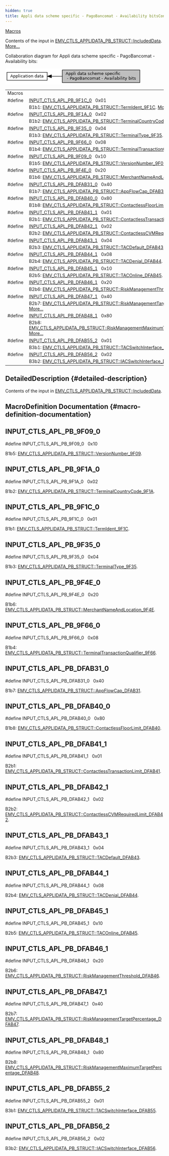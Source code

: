 ```yaml
---
hidden: true
title: Appli data scheme specific - PagoBancomat - Availability bitsConfiguration » Application data
---
```


[Macros](#define-members)

Contents of the input in <a href="group___d_e_f___c_o_n_f___a_p_p_l_i.md#a8197abdca76270355aa725ad5dd52326">EMV_CTLS_APPLIDATA_PB_STRUCT::IncludedData</a>. [More\...](#details)

Collaboration diagram for Appli data scheme specific - PagoBancomat - Availability bits:

![](group___d_e_f___i_n_p_u_t___a_p_p_l_i___p_b.png)

|  |  |
|----|----|
| Macros |  |
| #define  | [INPUT_CTLS_APL_PB_9F1C_0](#ga7da8cf9c3ed68c0cce7aef96584eaf09)   0x01 |
|   | B1b1: <a href="group___d_e_f___c_o_n_f___a_p_p_l_i.md#ae32a650d025e785fd81accc4c7f6dd4d">EMV_CTLS_APPLIDATA_PB_STRUCT::TermIdent_9F1C</a>. [More\...](#ga7da8cf9c3ed68c0cce7aef96584eaf09)<br/> |
| #define  | [INPUT_CTLS_APL_PB_9F1A_0](#ga6aacadc86eccc798dd2305030507b64c)   0x02 |
|   | B1b2: <a href="group___d_e_f___c_o_n_f___a_p_p_l_i.md#a6d350b969875642fb796e422c8604c8f">EMV_CTLS_APPLIDATA_PB_STRUCT::TerminalCountryCode_9F1A</a>. [More\...](#ga6aacadc86eccc798dd2305030507b64c)<br/> |
| #define  | [INPUT_CTLS_APL_PB_9F35_0](#ga003964729ecf1da716dfc53aeea11af5)   0x04 |
|   | B1b3: <a href="group___d_e_f___c_o_n_f___a_p_p_l_i.md#a97776f987c035d49a92c1e01a4694811">EMV_CTLS_APPLIDATA_PB_STRUCT::TerminalType_9F35</a>. [More\...](#ga003964729ecf1da716dfc53aeea11af5)<br/> |
| #define  | [INPUT_CTLS_APL_PB_9F66_0](#ga033c7ef4c7817dcf4937f67eb88d17dd)   0x08 |
|   | B1b4: <a href="group___d_e_f___c_o_n_f___a_p_p_l_i.md#a81ada881cb9cb5271821724dbc124fe0">EMV_CTLS_APPLIDATA_PB_STRUCT::TerminalTransactionQualifier_9F66</a>. [More\...](#ga033c7ef4c7817dcf4937f67eb88d17dd)<br/> |
| #define  | [INPUT_CTLS_APL_PB_9F09_0](#gae3b13a7cb8706fbf3b1083d553e1ec35)   0x10 |
|   | B1b5: <a href="group___d_e_f___c_o_n_f___a_p_p_l_i.md#a585cc4800408a4cb205c05232d623d3d">EMV_CTLS_APPLIDATA_PB_STRUCT::VersionNumber_9F09</a>. [More\...](#gae3b13a7cb8706fbf3b1083d553e1ec35)<br/> |
| #define  | [INPUT_CTLS_APL_PB_9F4E_0](#gae2bca5c459a4e9ea50600fe50b90eda2)   0x20 |
|   | B1b6: <a href="group___d_e_f___c_o_n_f___a_p_p_l_i.md#acb923ec08caea6869e68eb5019ae108b">EMV_CTLS_APPLIDATA_PB_STRUCT::MerchantNameAndLocation_9F4E</a>. [More\...](#gae2bca5c459a4e9ea50600fe50b90eda2)<br/> |
| #define  | [INPUT_CTLS_APL_PB_DFAB31_0](#ga170ccd15f613897fb9bac35f1df98112)   0x40 |
|   | B1b7: <a href="group___d_e_f___c_o_n_f___a_p_p_l_i.md#a2ecdf1dde8e274003bee99e35551f0e8">EMV_CTLS_APPLIDATA_PB_STRUCT::AppFlowCap_DFAB31</a>. [More\...](#ga170ccd15f613897fb9bac35f1df98112)<br/> |
| #define  | [INPUT_CTLS_APL_PB_DFAB40_0](#ga2c37d77ef7a15df1520c089cf7d32b85)   0x80 |
|   | B1b8: <a href="group___d_e_f___c_o_n_f___a_p_p_l_i.md#afc0645a233390f03e59a2c7d82d7a666">EMV_CTLS_APPLIDATA_PB_STRUCT::ContactlessFloorLimit_DFAB40</a>. [More\...](#ga2c37d77ef7a15df1520c089cf7d32b85)<br/> |
| #define  | [INPUT_CTLS_APL_PB_DFAB41_1](#gadc155277ee356f6bccbd9dfdfac91b56)   0x01 |
|   | B2b1: <a href="group___d_e_f___c_o_n_f___a_p_p_l_i.md#a7fd9415fef3456b4a178de80f27f9575">EMV_CTLS_APPLIDATA_PB_STRUCT::ContactlessTransactionLimit_DFAB41</a>. [More\...](#gadc155277ee356f6bccbd9dfdfac91b56)<br/> |
| #define  | [INPUT_CTLS_APL_PB_DFAB42_1](#gae6f77758e07763f2b405fb4c76291354)   0x02 |
|   | B2b2: <a href="group___d_e_f___c_o_n_f___a_p_p_l_i.md#ad1166499037fd57eb9e4ad82963b4554">EMV_CTLS_APPLIDATA_PB_STRUCT::ContactlessCVMRequiredLimit_DFAB42</a>. [More\...](#gae6f77758e07763f2b405fb4c76291354)<br/> |
| #define  | [INPUT_CTLS_APL_PB_DFAB43_1](#ga20cc1e3eb75878d833068d2ce33c64eb)   0x04 |
|   | B2b3: <a href="group___d_e_f___c_o_n_f___a_p_p_l_i.md#aa582a19da2fe2cdd6e2389fd67ef8f37">EMV_CTLS_APPLIDATA_PB_STRUCT::TACDefault_DFAB43</a>. [More\...](#ga20cc1e3eb75878d833068d2ce33c64eb)<br/> |
| #define  | [INPUT_CTLS_APL_PB_DFAB44_1](#gaf3075488ae35265e98ae4b0182ec0ec3)   0x08 |
|   | B2b4: <a href="group___d_e_f___c_o_n_f___a_p_p_l_i.md#a1cbf9e6410bde87648d601020e16fe06">EMV_CTLS_APPLIDATA_PB_STRUCT::TACDenial_DFAB44</a>. [More\...](#gaf3075488ae35265e98ae4b0182ec0ec3)<br/> |
| #define  | [INPUT_CTLS_APL_PB_DFAB45_1](#gaf25f95c2c32c42dcb3cc61a90f2ec7eb)   0x10 |
|   | B2b5: <a href="group___d_e_f___c_o_n_f___a_p_p_l_i.md#a1e02f4e9910807d2a7b3de3ac673fb9e">EMV_CTLS_APPLIDATA_PB_STRUCT::TACOnline_DFAB45</a>. [More\...](#gaf25f95c2c32c42dcb3cc61a90f2ec7eb)<br/> |
| #define  | [INPUT_CTLS_APL_PB_DFAB46_1](#ga666d6b8cbf1f84b19f86999796845ba2)   0x20 |
|   | B2b6: <a href="group___d_e_f___c_o_n_f___a_p_p_l_i.md#a096278403e842d9b135643dcc67e834c">EMV_CTLS_APPLIDATA_PB_STRUCT::RiskManagementThreshold_DFAB46</a>. [More\...](#ga666d6b8cbf1f84b19f86999796845ba2)<br/> |
| #define  | [INPUT_CTLS_APL_PB_DFAB47_1](#ga11b6234cb41785c31b364c90e3966e0e)   0x40 |
|   | B2b7: <a href="group___d_e_f___c_o_n_f___a_p_p_l_i.md#aac09806019918cd2daedef5834c88740">EMV_CTLS_APPLIDATA_PB_STRUCT::RiskManagementTargetPercentage_DFAB47</a>. [More\...](#ga11b6234cb41785c31b364c90e3966e0e)<br/> |
| #define  | [INPUT_CTLS_APL_PB_DFAB48_1](#gad25c60ca9bf8639683ac8fdb824df651)   0x80 |
|   | B2b8: <a href="group___d_e_f___c_o_n_f___a_p_p_l_i.md#a6ec4f8eae672a49ef9f5538dc86e3075">EMV_CTLS_APPLIDATA_PB_STRUCT::RiskManagementMaximumTargetPercentage_DFAB48</a>. [More\...](#gad25c60ca9bf8639683ac8fdb824df651)<br/> |
| #define  | [INPUT_CTLS_APL_PB_DFAB55_2](#ga63fa2686a84d66f047383e1ada866859)   0x01 |
|   | B3b1: <a href="group___d_e_f___c_o_n_f___a_p_p_l_i.md#af783aad0b195ebfa3f9037645fd0073f">EMV_CTLS_APPLIDATA_PB_STRUCT::TACSwitchInterface_DFAB55</a>. [More\...](#ga63fa2686a84d66f047383e1ada866859)<br/> |
| #define  | [INPUT_CTLS_APL_PB_DFAB56_2](#ga607e81a151f1a404b20d1ea7a6e2446a)   0x02 |
|   | B3b2: <a href="group___d_e_f___c_o_n_f___a_p_p_l_i.md#a32fb661b0211fab5de9b9bdbeef56157">EMV_CTLS_APPLIDATA_PB_STRUCT::IACSwitchInterface_DFAB56</a>. [More\...](#ga607e81a151f1a404b20d1ea7a6e2446a)<br/> |

## DetailedDescription {#detailed-description}

Contents of the input in <a href="group___d_e_f___c_o_n_f___a_p_p_l_i.md#a8197abdca76270355aa725ad5dd52326">EMV_CTLS_APPLIDATA_PB_STRUCT::IncludedData</a>.

## MacroDefinition Documentation {#macro-definition-documentation}

## INPUT_CTLS_APL_PB_9F09_0 <a href="#gae3b13a7cb8706fbf3b1083d553e1ec35" id="gae3b13a7cb8706fbf3b1083d553e1ec35"></a>

<p>#define INPUT_CTLS_APL_PB_9F09_0   0x10</p>

B1b5: <a href="group___d_e_f___c_o_n_f___a_p_p_l_i.md#a585cc4800408a4cb205c05232d623d3d">EMV_CTLS_APPLIDATA_PB_STRUCT::VersionNumber_9F09</a>.

## INPUT_CTLS_APL_PB_9F1A_0 <a href="#ga6aacadc86eccc798dd2305030507b64c" id="ga6aacadc86eccc798dd2305030507b64c"></a>

<p>#define INPUT_CTLS_APL_PB_9F1A_0   0x02</p>

B1b2: <a href="group___d_e_f___c_o_n_f___a_p_p_l_i.md#a6d350b969875642fb796e422c8604c8f">EMV_CTLS_APPLIDATA_PB_STRUCT::TerminalCountryCode_9F1A</a>.

## INPUT_CTLS_APL_PB_9F1C_0 <a href="#ga7da8cf9c3ed68c0cce7aef96584eaf09" id="ga7da8cf9c3ed68c0cce7aef96584eaf09"></a>

<p>#define INPUT_CTLS_APL_PB_9F1C_0   0x01</p>

B1b1: <a href="group___d_e_f___c_o_n_f___a_p_p_l_i.md#ae32a650d025e785fd81accc4c7f6dd4d">EMV_CTLS_APPLIDATA_PB_STRUCT::TermIdent_9F1C</a>.

## INPUT_CTLS_APL_PB_9F35_0 <a href="#ga003964729ecf1da716dfc53aeea11af5" id="ga003964729ecf1da716dfc53aeea11af5"></a>

<p>#define INPUT_CTLS_APL_PB_9F35_0   0x04</p>

B1b3: <a href="group___d_e_f___c_o_n_f___a_p_p_l_i.md#a97776f987c035d49a92c1e01a4694811">EMV_CTLS_APPLIDATA_PB_STRUCT::TerminalType_9F35</a>.

## INPUT_CTLS_APL_PB_9F4E_0 <a href="#gae2bca5c459a4e9ea50600fe50b90eda2" id="gae2bca5c459a4e9ea50600fe50b90eda2"></a>

<p>#define INPUT_CTLS_APL_PB_9F4E_0   0x20</p>

B1b6: <a href="group___d_e_f___c_o_n_f___a_p_p_l_i.md#acb923ec08caea6869e68eb5019ae108b">EMV_CTLS_APPLIDATA_PB_STRUCT::MerchantNameAndLocation_9F4E</a>.

## INPUT_CTLS_APL_PB_9F66_0 <a href="#ga033c7ef4c7817dcf4937f67eb88d17dd" id="ga033c7ef4c7817dcf4937f67eb88d17dd"></a>

<p>#define INPUT_CTLS_APL_PB_9F66_0   0x08</p>

B1b4: <a href="group___d_e_f___c_o_n_f___a_p_p_l_i.md#a81ada881cb9cb5271821724dbc124fe0">EMV_CTLS_APPLIDATA_PB_STRUCT::TerminalTransactionQualifier_9F66</a>.

## INPUT_CTLS_APL_PB_DFAB31_0 <a href="#ga170ccd15f613897fb9bac35f1df98112" id="ga170ccd15f613897fb9bac35f1df98112"></a>

<p>#define INPUT_CTLS_APL_PB_DFAB31_0   0x40</p>

B1b7: <a href="group___d_e_f___c_o_n_f___a_p_p_l_i.md#a2ecdf1dde8e274003bee99e35551f0e8">EMV_CTLS_APPLIDATA_PB_STRUCT::AppFlowCap_DFAB31</a>.

## INPUT_CTLS_APL_PB_DFAB40_0 <a href="#ga2c37d77ef7a15df1520c089cf7d32b85" id="ga2c37d77ef7a15df1520c089cf7d32b85"></a>

<p>#define INPUT_CTLS_APL_PB_DFAB40_0   0x80</p>

B1b8: <a href="group___d_e_f___c_o_n_f___a_p_p_l_i.md#afc0645a233390f03e59a2c7d82d7a666">EMV_CTLS_APPLIDATA_PB_STRUCT::ContactlessFloorLimit_DFAB40</a>.

## INPUT_CTLS_APL_PB_DFAB41_1 <a href="#gadc155277ee356f6bccbd9dfdfac91b56" id="gadc155277ee356f6bccbd9dfdfac91b56"></a>

<p>#define INPUT_CTLS_APL_PB_DFAB41_1   0x01</p>

B2b1: <a href="group___d_e_f___c_o_n_f___a_p_p_l_i.md#a7fd9415fef3456b4a178de80f27f9575">EMV_CTLS_APPLIDATA_PB_STRUCT::ContactlessTransactionLimit_DFAB41</a>.

## INPUT_CTLS_APL_PB_DFAB42_1 <a href="#gae6f77758e07763f2b405fb4c76291354" id="gae6f77758e07763f2b405fb4c76291354"></a>

<p>#define INPUT_CTLS_APL_PB_DFAB42_1   0x02</p>

B2b2: <a href="group___d_e_f___c_o_n_f___a_p_p_l_i.md#ad1166499037fd57eb9e4ad82963b4554">EMV_CTLS_APPLIDATA_PB_STRUCT::ContactlessCVMRequiredLimit_DFAB42</a>.

## INPUT_CTLS_APL_PB_DFAB43_1 <a href="#ga20cc1e3eb75878d833068d2ce33c64eb" id="ga20cc1e3eb75878d833068d2ce33c64eb"></a>

<p>#define INPUT_CTLS_APL_PB_DFAB43_1   0x04</p>

B2b3: <a href="group___d_e_f___c_o_n_f___a_p_p_l_i.md#aa582a19da2fe2cdd6e2389fd67ef8f37">EMV_CTLS_APPLIDATA_PB_STRUCT::TACDefault_DFAB43</a>.

## INPUT_CTLS_APL_PB_DFAB44_1 <a href="#gaf3075488ae35265e98ae4b0182ec0ec3" id="gaf3075488ae35265e98ae4b0182ec0ec3"></a>

<p>#define INPUT_CTLS_APL_PB_DFAB44_1   0x08</p>

B2b4: <a href="group___d_e_f___c_o_n_f___a_p_p_l_i.md#a1cbf9e6410bde87648d601020e16fe06">EMV_CTLS_APPLIDATA_PB_STRUCT::TACDenial_DFAB44</a>.

## INPUT_CTLS_APL_PB_DFAB45_1 <a href="#gaf25f95c2c32c42dcb3cc61a90f2ec7eb" id="gaf25f95c2c32c42dcb3cc61a90f2ec7eb"></a>

<p>#define INPUT_CTLS_APL_PB_DFAB45_1   0x10</p>

B2b5: <a href="group___d_e_f___c_o_n_f___a_p_p_l_i.md#a1e02f4e9910807d2a7b3de3ac673fb9e">EMV_CTLS_APPLIDATA_PB_STRUCT::TACOnline_DFAB45</a>.

## INPUT_CTLS_APL_PB_DFAB46_1 <a href="#ga666d6b8cbf1f84b19f86999796845ba2" id="ga666d6b8cbf1f84b19f86999796845ba2"></a>

<p>#define INPUT_CTLS_APL_PB_DFAB46_1   0x20</p>

B2b6: <a href="group___d_e_f___c_o_n_f___a_p_p_l_i.md#a096278403e842d9b135643dcc67e834c">EMV_CTLS_APPLIDATA_PB_STRUCT::RiskManagementThreshold_DFAB46</a>.

## INPUT_CTLS_APL_PB_DFAB47_1 <a href="#ga11b6234cb41785c31b364c90e3966e0e" id="ga11b6234cb41785c31b364c90e3966e0e"></a>

<p>#define INPUT_CTLS_APL_PB_DFAB47_1   0x40</p>

B2b7: <a href="group___d_e_f___c_o_n_f___a_p_p_l_i.md#aac09806019918cd2daedef5834c88740">EMV_CTLS_APPLIDATA_PB_STRUCT::RiskManagementTargetPercentage_DFAB47</a>.

## INPUT_CTLS_APL_PB_DFAB48_1 <a href="#gad25c60ca9bf8639683ac8fdb824df651" id="gad25c60ca9bf8639683ac8fdb824df651"></a>

<p>#define INPUT_CTLS_APL_PB_DFAB48_1   0x80</p>

B2b8: <a href="group___d_e_f___c_o_n_f___a_p_p_l_i.md#a6ec4f8eae672a49ef9f5538dc86e3075">EMV_CTLS_APPLIDATA_PB_STRUCT::RiskManagementMaximumTargetPercentage_DFAB48</a>.

## INPUT_CTLS_APL_PB_DFAB55_2 <a href="#ga63fa2686a84d66f047383e1ada866859" id="ga63fa2686a84d66f047383e1ada866859"></a>

<p>#define INPUT_CTLS_APL_PB_DFAB55_2   0x01</p>

B3b1: <a href="group___d_e_f___c_o_n_f___a_p_p_l_i.md#af783aad0b195ebfa3f9037645fd0073f">EMV_CTLS_APPLIDATA_PB_STRUCT::TACSwitchInterface_DFAB55</a>.

## INPUT_CTLS_APL_PB_DFAB56_2 <a href="#ga607e81a151f1a404b20d1ea7a6e2446a" id="ga607e81a151f1a404b20d1ea7a6e2446a"></a>

<p>#define INPUT_CTLS_APL_PB_DFAB56_2   0x02</p>

B3b2: <a href="group___d_e_f___c_o_n_f___a_p_p_l_i.md#a32fb661b0211fab5de9b9bdbeef56157">EMV_CTLS_APPLIDATA_PB_STRUCT::IACSwitchInterface_DFAB56</a>.
